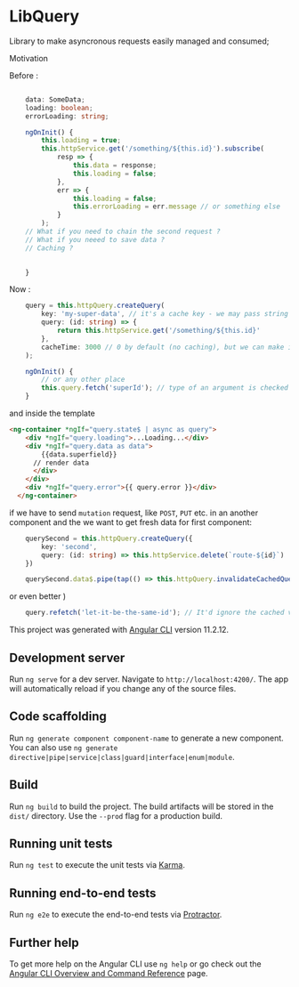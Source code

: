 # LibQuery

Library to make asyncronous requests easily managed and consumed;

Motivation

Before :
```ts

    data: SomeData;
    loading: boolean;
    errorLoading: string;

    ngOnInit() {
        this.loading = true;
        this.httpService.get('/something/${this.id}').subscribe(
            resp => {
                this.data = response;
                this.loading = false;
            },
            err => {
                this.loading = false;
                this.errorLoading = err.message // or something else
            }
        );
    // What if you need to chain the second request ?
    // What if you neeed to save data ?
    // Caching ?
    

    }

```

Now :

```ts
    query = this.httpQuery.createQuery(
        key: 'my-super-data', // it's a cache key - we may pass string or function if need a complex one
        query: (id: string) => {
            return this.httpService.get('/something/${this.id}'
        },
        cacheTime: 3000 // 0 by default (no caching), but we can make it configurable
    );

    ngOnInit() {
        // or any other place
        this.query.fetch('superId'); // type of an argument is checked and safe )
    }

```

and inside the template 

```html
<ng-container *ngIf="query.state$ | async as query">
    <div *ngIf="query.loading">...Loading...</div>
    <div *ngIf="query.data as data">
        {{data.superfield}}
      // render data 
      </div>
    </div>
    <div *ngIf="query.error">{{ query.error }}</div>
  </ng-container>

```

if we have to send `mutation` request, like `POST`, `PUT` etc. in an another component and the we want to get fresh data for first component:

```ts
    querySecond = this.httpQuery.createQuery({
        key: 'second',
        query: (id: string) => this.httpService.delete(`route-${id}`)
    })

    querySecond.data$.pipe(tap(() => this.httpQuery.invalidateCachedQuery('my-super-data'))) /// so my-super-data would be refetched when we return to the first component
```

or even better )

```ts
    query.refetch('let-it-be-the-same-id'); // It'd ignore the cached value
```

This project was generated with [Angular CLI](https://github.com/angular/angular-cli) version 11.2.12.

## Development server

Run `ng serve` for a dev server. Navigate to `http://localhost:4200/`. The app will automatically reload if you change any of the source files.

## Code scaffolding

Run `ng generate component component-name` to generate a new component. You can also use `ng generate directive|pipe|service|class|guard|interface|enum|module`.

## Build

Run `ng build` to build the project. The build artifacts will be stored in the `dist/` directory. Use the `--prod` flag for a production build.

## Running unit tests

Run `ng test` to execute the unit tests via [Karma](https://karma-runner.github.io).

## Running end-to-end tests

Run `ng e2e` to execute the end-to-end tests via [Protractor](http://www.protractortest.org/).

## Further help

To get more help on the Angular CLI use `ng help` or go check out the [Angular CLI Overview and Command Reference](https://angular.io/cli) page.
